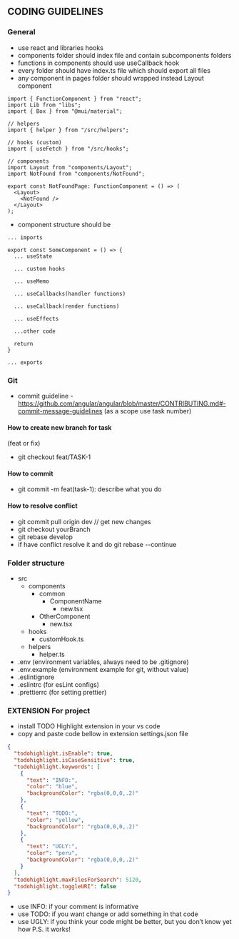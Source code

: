 ## CODING GUIDELINES

### General

- use react and libraries hooks
- components folder should index file and contain subcomponents folders
- functions in components should use useCallback hook
- every folder should have index.ts file which should export all files
- any component in pages folder should wrapped instead Layout component

```tsx
import { FunctionComponent } from "react";
import Lib from "libs";
import { Box } from "@mui/material";

// helpers
import { helper } from "/src/helpers";

// hooks (custom)
import { useFetch } from "/src/hooks";

// components
import Layout from "components/Layout";
import NotFound from "components/NotFound";

export const NotFoundPage: FunctionComponent = () => (
  <Layout>
    <NotFound />
  </Layout>
);
```

- component structure should be

```tsx
... imports

export const SomeComponent = () => {
  ... useState

  ... custom hooks

  ... useMemo

  ... useCallbacks(handler functions)

  ... useCallback(render functions)

  ... useEffects

  ...other code

  return
}

... exports
```

### Git

- commit guideline - https://github.com/angular/angular/blob/master/CONTRIBUTING.md#-commit-message-guidelines (as a scope use task number)

#### How to create new branch for task

(feat or fix)

- git checkout feat/TASK-1

#### How to commit

- git commit -m feat(task-1): describe what you do

#### How to resolve conflict

- git commit pull origin dev // get new changes
- git checkout yourBranch
- git rebase develop
- if have conflict resolve it and do git rebase --continue

### Folder structure

- src
  - components
    - common
      - ComponentName
        - new.tsx
    - OtherComponent
      - new.tsx
  - hooks
    - customHook.ts
  - helpers
    - helper.ts
- .env (environment variables, always need to be .gitignore)
- .env.example (environment example for git, without value)
- .eslintignore
- .eslintrc (for esLint configs)
- .prettierrc (for setting prettier)

### EXTENSION For project

- install TODO Highlight extension in your vs code
- copy and paste code bellow in extension settings.json file

```json
{
  "todohighlight.isEnable": true,
  "todohighlight.isCaseSensitive": true,
  "todohighlight.keywords": [
    {
      "text": "INFO:",
      "color": "blue",
      "backgroundColor": "rgba(0,0,0,.2)"
    },
    {
      "text": "TODO:",
      "color": "yellow",
      "backgroundColor": "rgba(0,0,0,.2)"
    },
    {
      "text": "UGLY:",
      "color": "peru",
      "backgroundColor": "rgba(0,0,0,.2)"
    }
  ],
  "todohighlight.maxFilesForSearch": 5120,
  "todohighlight.toggleURI": false
}
```

- use INFO: if your comment is informative
- use TODO: if you want change or add something in that code
- use UGLY: if you think your code might be better, but you don’t know yet how P.S. it works!
